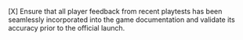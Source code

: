 [X] Ensure that all player feedback from recent playtests has been seamlessly incorporated into the game documentation and validate its accuracy prior to the official launch.